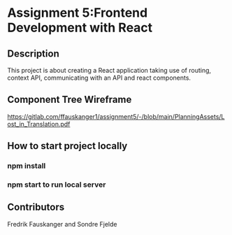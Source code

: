 # Assignment 5:Frontend Development with React

## Description

This project is about creating a React application taking use of routing, context API, communicating with an API and react components.

## Component Tree Wireframe
https://gitlab.com/ffauskanger1/assignment5/-/blob/main/PlanningAssets/Lost_in_Translation.pdf

## How to start project locally
### npm install
### npm start to run local server

## Contributors

Fredrik Fauskanger and Sondre Fjelde
